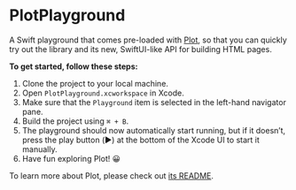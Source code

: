 # PlotPlayground

A Swift playground that comes pre-loaded with [Plot](https://github.com/JohnSundell/Plot), so that you can quickly try out the library and its new, SwiftUI-like API for building HTML pages.

**To get started, follow these steps:**

1. Clone the project to your local machine.
2. Open `PlotPlayground.xcworkspace` in Xcode.
3. Make sure that the `Playground` item is selected in the left-hand navigator pane.
4. Build the project using `⌘ + B`.
5. The playground should now automatically start running, but if it doesn’t, press the play button (▶️) at the bottom of the Xcode UI to start it manually.
6. Have fun exploring Plot! 😀

To learn more about Plot, please check out [its README](https://github.com/JohnSundell/Plot).